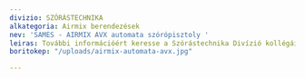 ```yaml
---
divizio: SZÓRÁSTECHNIKA
alkategoria: Airmix berendezések
nev: 'SAMES - AIRMIX AVX automata szórópisztoly '
leiras: További információért keresse a Szórástechnika Divízió kollégáit
boritokep: "/uploads/airmix-automata-avx.jpg"

---
```

